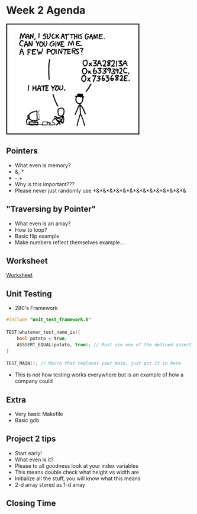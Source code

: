 # Week 2 Agenda
![Image](https://github.com/tgroechel/F17-280/blob/master/.other/pictures/pointers.png)

## Pointers
- What even is memory?
- &, \*
- \-,\+
- Why is this important???
- Please never just randomly use \*&\*&\*&\*&\*&\*&\*&\*&\*&\*&\*&\*&\*&\*&

## "Traversing by Pointer"
- What even is an array?
- How to loop?
- Basic flip example
- Make numbers reflect themselves example...

## Worksheet
[Worksheet](https://docs.google.com/document/d/1NS_pp_CGmifYoowkKbXhIr0fVnWygFYTzA2L-tIgBfU/edit)

## Unit Testing
- 280's Framework
~~~cpp
#include "unit_test_framework.h"

TEST(whatever_test_name_is){
	bool potato = true;
	ASSSERT_EQUAL(potato, true); // Must use one of the defined assert macros
}

TEST_MAIN(); // Macro that replaces your main, just put it in here
~~~
- This is not how testing works everywhere but is an example of how a company could

## Extra
- Very basic Makefile
- Basic gdb

## Project 2 tips
- Start early!
- What even is it?
- Please to all goodness look at your index variables
- This means double check what height vs width are
- Initialize all the stuff, you will know what this means
- 2-d array stored as 1-d array

## Closing Time

